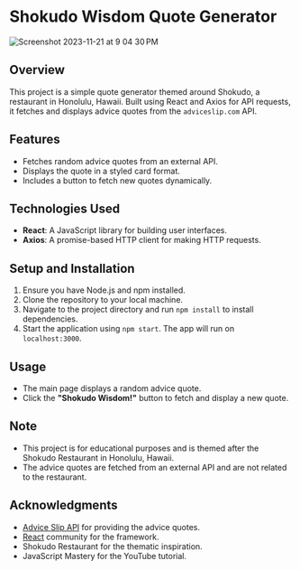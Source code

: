 # Shokudo Wisdom Quote Generator

![Screenshot 2023-11-21 at 9 04 30 PM](https://github.com/devancapps/shokudo-wisdom/assets/145359970/d5c46df0-9b27-4f47-b41e-2b2d89f695d8)


## Overview
This project is a simple quote generator themed around Shokudo, a restaurant in Honolulu, Hawaii. Built using React and Axios for API requests, it fetches and displays advice quotes from the `adviceslip.com` API.

## Features
- Fetches random advice quotes from an external API.
- Displays the quote in a styled card format.
- Includes a button to fetch new quotes dynamically.

## Technologies Used
- **React**: A JavaScript library for building user interfaces.
- **Axios**: A promise-based HTTP client for making HTTP requests.

## Setup and Installation
1. Ensure you have Node.js and npm installed.
2. Clone the repository to your local machine.
3. Navigate to the project directory and run `npm install` to install dependencies.
4. Start the application using `npm start`. The app will run on `localhost:3000`.

## Usage
- The main page displays a random advice quote.
- Click the **"Shokudo Wisdom!"** button to fetch and display a new quote.

## Note
- This project is for educational purposes and is themed after the Shokudo Restaurant in Honolulu, Hawaii.
- The advice quotes are fetched from an external API and are not related to the restaurant.

## Acknowledgments
- [Advice Slip API](https://api.adviceslip.com/) for providing the advice quotes.
- [React](https://reactjs.org/) community for the framework.
- Shokudo Restaurant for the thematic inspiration.
- JavaScript Mastery for the YouTube tutorial.
